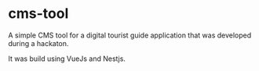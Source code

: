 # cms-tool

A simple CMS tool for a digital tourist guide application that was developed during a hackaton.

It was build using VueJs and Nestjs.
